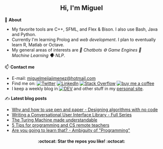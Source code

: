 <h2 align="center">Hi, I'm Miguel</h2>

:page_facing_up: **About**

- My favorite tools are C++, SFML, and Flex & Bison. I also use Bash, Java and Python.
- Currently I'm learning Prolog and _web development_. I plan to eventually learn R, Matlab or Octave.
- My general areas of interests are <i>:robot: Chatbots :gear: Game Engines :brain: Machine Learning :speaking_head: NLP</i>.

:mailbox: **Contact me**

- E-mail: miguelmejiajimenez@hotmail.com
- Find me on: [![Twitter](https://img.shields.io/badge/-Twitter-1DA1F2?style=flat-square&logo=twitter&logoColor=white)](https://twitter.com/MiguelMJdev) [![LinkedIn](https://img.shields.io/badge/-LinkedIn-0077B5?style=flat-square&logo=linkedin&logoColor=white)](https://www.linkedin.com/in/miguel-mej%C3%ADa-jim%C3%A9nez/?locale=en_US) [![Stack Overflow](https://img.shields.io/badge/-Stack_Overflow-FE7A16?style=flat-square&logo=stack-overflow&logoColor=white)](https://stackoverflow.com/users/8757033) [![buy me a coffee](https://img.shields.io/badge/-buy_me_a_coffe-FF813F?style=flat-square&logo=buy-me-a-coffee&logoColor=white)](https://www.buymeacoffee.com/miguelmj)
- I keep a weekly blog in [![DEV](https://img.shields.io/badge/-DEV-black?&style=flat-square&logo=dev.to&logoColor=white)](https://dev.to/miguelmj) and other stuff in my [personal site](https://miguelmj.github.io).

:writing_hand: **Latest blog posts**

<!-- BLOG-POST-LIST:START -->

- [Why and how to use pen and paper - Designing algorithms with no code](https://dev.to/miguelmj/why-and-how-to-use-pen-and-paper-design-an-algorithm-11nn)
- [Writing a Conversational User Interface Library - Full Series](https://dev.to/miguelmj/writing-a-conversational-user-interface-library-full-series-3dc5)
- [The Turing Machine made understandable](https://dev.to/miguelmj/the-turing-machine-made-understandable-35po)
- [5 Tips for programming and CS remote teachers](https://dev.to/miguelmj/5-tips-for-programming-and-cs-remote-teachers-1gg7)
- [Are you going to learn that? - Ambiguity of "Programming"](https://dev.to/miguelmj/are-you-going-to-learn-that-ambiguity-of-programming-1kdj)

<!-- BLOG-POST-LIST:END -->

<h4 align="center">:octocat: Star the repos you like! :octocat:</h4>
